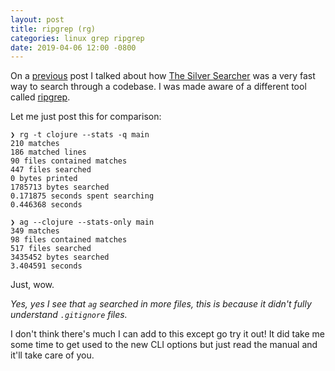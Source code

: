 ```yaml
---
layout: post
title: ripgrep (rg)
categories: linux grep ripgrep
date: 2019-04-06 12:00 -0800
---
```


On a [previous](/2019/01/31/an-alternative-to-grep) post I talked about how [The Silver Searcher](https://github.com/ggreer/the_silver_searcher)
was a very fast way to search through a codebase. I was made aware of a different
tool called [ripgrep](https://github.com/BurntSushi/ripgrep).

Let me just post this for comparison:

```
❯ rg -t clojure --stats -q main
210 matches
186 matched lines
90 files contained matches
447 files searched
0 bytes printed
1785713 bytes searched
0.171875 seconds spent searching
0.446368 seconds

❯ ag --clojure --stats-only main
349 matches
98 files contained matches
517 files searched
3435452 bytes searched
3.404591 seconds
```

Just, wow.

_Yes, yes I see that `ag` searched in more files, this is because it didn't fully
understand `.gitignore` files._

I don't think there's much I can add to this except go try it out! It did take
me some time to get used to the new CLI options but just read the manual and it'll
take care of you.
